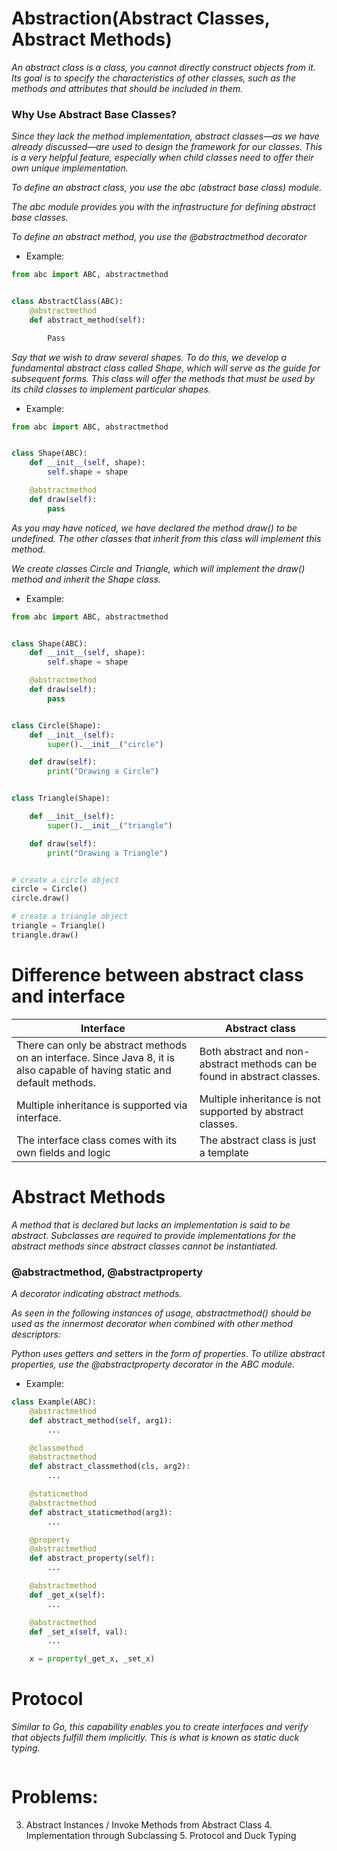 # Abstraction(Abstract Classes, Abstract Methods)

_An abstract class is a class, you cannot directly construct objects from it.
Its goal is to specify the characteristics of other classes, such as the methods and attributes
that should be included in them._

### Why Use Abstract Base Classes?

_Since they lack the method implementation, abstract classes—as we have already discussed—are
used to design the framework for our classes. This is a very helpful feature, especially when child
classes need to offer their own unique implementation._

_To define an abstract class, you use the abc (abstract base class) module._

_The abc module provides you with the infrastructure for defining abstract base classes._

_To define an abstract method, you use the @abstractmethod decorator_

+ Example:

```python
from abc import ABC, abstractmethod


class AbstractClass(ABC):
    @abstractmethod
    def abstract_method(self):

        Pass
```

_Say that we wish to draw several shapes. To do this, we develop a fundamental abstract class called Shape,
which will serve as the guide for subsequent forms. This class will offer the methods that must be used by
its child classes to implement particular shapes._

+ Example:

```python
from abc import ABC, abstractmethod


class Shape(ABC):
    def __init__(self, shape):
        self.shape = shape

    @abstractmethod
    def draw(self):
        pass
```

_As you may have noticed, we have declared the method draw() to be undefined.
The other classes that inherit from this class will implement this method._

_We create classes Circle and Triangle, which will implement the draw() method and inherit the Shape class._

+ Example:

```python
from abc import ABC, abstractmethod


class Shape(ABC):
    def __init__(self, shape):
        self.shape = shape

    @abstractmethod
    def draw(self):
        pass


class Circle(Shape):
    def __init__(self):
        super().__init__("circle")

    def draw(self):
        print("Drawing a Circle")


class Triangle(Shape):

    def __init__(self):
        super().__init__("triangle")

    def draw(self):
        print("Drawing a Triangle")


# create a circle object
circle = Circle()
circle.draw()

# create a triangle object
triangle = Triangle()
triangle.draw()
```

# Difference between abstract class and interface

| Interface                                                                                                                 | Abstract class                                                          |
|---------------------------------------------------------------------------------------------------------------------------|-------------------------------------------------------------------------|
| There can only be abstract methods on an interface. Since Java 8, it is also capable of having static and default methods. | Both abstract and non-abstract methods can be found in abstract classes. |
| Multiple inheritance is supported via interface.                                                                          | Multiple inheritance is not supported by abstract classes.              |
| The interface class comes with its own fields and logic                           | The abstract class is just a template                                   |

# Abstract Methods

_A method that is declared but lacks an implementation is said to be abstract. Subclasses are required to provide
implementations for the abstract methods since abstract classes cannot be instantiated._

### @abstractmethod, @abstractproperty

_A decorator indicating abstract methods._

_As seen in the following instances of usage, abstractmethod() should be used as the innermost decorator when combined
with other method descriptors:_

_Python uses getters and setters in the form of properties. To utilize abstract properties, use the @abstractproperty
decorator in the ABC module._

+ Example:

```python
class Example(ABC):
    @abstractmethod
    def abstract_method(self, arg1):
        ...

    @classmethod
    @abstractmethod
    def abstract_classmethod(cls, arg2):
        ...

    @staticmethod
    @abstractmethod
    def abstract_staticmethod(arg3):
        ...

    @property
    @abstractmethod
    def abstract_property(self):
        ...

    @abstractmethod
    def _get_x(self):
        ...

    @abstractmethod
    def _set_x(self, val):
        ...

    x = property(_get_x, _set_x)
```

# Protocol

_Similar to Go, this capability enables you to create interfaces and verify that objects fulfill them implicitly.
This is what is known as static duck typing._

```python

```

# Problems:

3. Abstract Instances / Invoke Methods from Abstract Class
    4. Implementation through Subclassing
    5. Protocol and Duck Typing